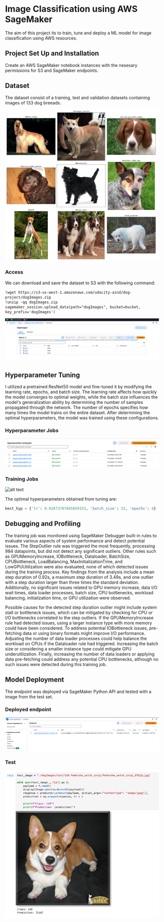 # Image Classification using AWS SageMaker

The aim of this project its to train, tune and deploy a ML model for image classification using AWS resources.

## Project Set Up and Installation
Create an AWS SageMaker notebook instances with the nesesary permissions for S3 and SageMaker endpoints.

## Dataset
The dataset consist of a training, test and validation datasets containing images of 133 dog breeads.

![dogs](img/dogs.png)

### Access
We can download and save the dataset to S3 with the following command:

```pyhon
!wget https://s3-us-west-1.amazonaws.com/udacity-aind/dog-project/dogImages.zip
!unzip -qq dogImages.zip
sagemaker_session.upload_data(path="dogImages", bucket=bucket, key_prefix='dogImages')
```

![dataset](img/s3.png)

## Hyperparameter Tuning
I utilized a pretrained ResNet50 model and fine-tuned it by modifying the learning rate, epochs, and batch size. The learning rate affects how quickly the model converges to optimal weights, while the batch size influences the model's generalization ability by determining the number of samples propagated through the network. The number of epochs specifies how many times the model trains on the entire dataset. After determining the optimal hyperparameters, the model was trained using these configurations.

### Hyperparameter Jobs
![Hypo Jobs](img/hyp.png)

### Training Jobs
![alt text](image.png)

The optimal hyperparameters obtained from tuning are:

```python
best_hyp = {'lr': 0.01873707665659153, 'batch_size': 32, 'epochs': 4}
```

## Debugging and Profiling
The training job was monitored using SageMaker Debugger built-in rules to evaluate various aspects of system performance and detect potential issues. The StepOutlier rule was triggered the most frequently, processing 984 datapoints, but did not detect any significant outliers. Other rules such as GPUMemoryIncrease, IOBottleneck, Dataloader, BatchSize, CPUBottleneck, LoadBalancing, MaxInitializationTime, and LowGPUUtilization were also evaluated, none of which detected issues during the training process. Key findings from the analysis include a mean step duration of 0.92s, a maximum step duration of 3.49s, and one outlier with a step duration larger than three times the standard deviation. Additionally, no significant issues related to GPU memory increase, data I/O wait times, data loader processes, batch size, CPU bottlenecks, workload balancing, initialization time, or GPU utilization were observed.

Possible causes for the detected step duration outlier might include system stall or bottleneck issues, which can be mitigated by checking for CPU or I/O bottlenecks correlated to the step outliers. If the GPUMemoryIncrease rule had detected issues, using a larger instance type with more memory could have been considered. To address potential IOBottleneck issues, pre-fetching data or using binary formats might improve I/O performance. Adjusting the number of data loader processes could help balance the workload on CPUs if the Dataloader rule had triggered. Increasing the batch size or considering a smaller instance type could mitigate GPU underutilization. Finally, increasing the number of data loaders or applying data pre-fetching could address any potential CPU bottlenecks, although no such issues were detected during this training job.



## Model Deployment
The endpoint was deployed via SageMaker Python API and tested with a image from the test set.

### Deployed endpoint
![endpoint](img/endpoint.png)

### Test
![corgi](img/corgi.png)